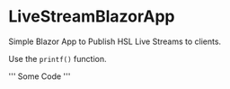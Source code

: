 # LiveStreamBlazorApp
Simple Blazor App to Publish HSL Live Streams to clients.


Use the `printf()` function.

'''
Some Code
'''
